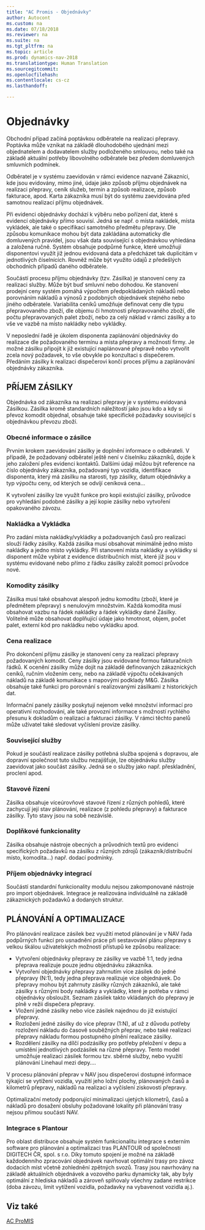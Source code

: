 ```yaml
---
title: "AC Promis - Objednávky"
author: Autocont
ms.custom: na
ms.date: 07/18/2018
ms.reviewer: na
ms.suite: na
ms.tgt_pltfrm: na
ms.topic: article
ms.prod: dynamics-nav-2018
ms.translationtype: Human Translation
ms.sourcegitcommit: 
ms.openlocfilehash: 
ms.contentlocale: cs-cz
ms.lasthandoff: 

---
```



# <a name="ac-pm-shipment-invoice"></a>Objednávky

Obchodní případ začíná poptávkou odběratele na realizaci přepravy. Poptávka může vznikat na základě dlouhodobého ujednání mezi objednatelem a dodavatelem služby podloženého smlouvou, nebo také na základě aktuální potřeby libovolného odběratele bez předem domluvených smluvních podmínek. 

Odběratel je v systému zaevidován v rámci evidence nazvané Zákazníci, kde jsou evidovány, mimo jiné, údaje jako způsob příjmu objednávek na realizaci přepravy, ceník služeb, termín a způsob realizace, způsob fakturace, apod. Karta zákazníka musí být do systému zaevidována před samotnou realizací příjmu objednávek. 

Při evidenci objednávky dochází k výběru nebo pořízení dat, které s evidencí objednávky přímo souvisí. Jedná se např. o místa nakládek, místa vykládek, ale také o specifikaci samotného předmětu přepravy. Dle způsobu komunikace mohou být data zakládána automaticky dle domluvených pravidel, jsou však data související s objednávkou vyhledána a založena ručně. Systém obsahuje podpůrné funkce, které umožňují disponentovi využít již jednou evidovaná data a předcházet tak duplicitám v jednotlivých číselnících. Rovněž může být využito údajů z předešlých obchodních případů daného odběratele.

Součástí procesu příjmu objednávky (tzv. Zásilka) je stanovení ceny za realizaci služby. Může být buď smluvní nebo dohodou. Ke stanovení prodejní ceny systém pomáhá výpočtem předpokládaných nákladů nebo porovnáním nákladů a výnosů z podobných objednávek stejného nebo jiného odběratele. Variabilita ceníků umožňuje definovat ceny dle typu přepravovaného zboží, dle objemu či hmotnosti přepravovaného zboží, dle počtu přepravovaných palet zboží, nebo za celý náklad v rámci zásilky a to vše ve vazbě na místo nakládky nebo vykládky.

V neposlední řadě je úkolem disponenta zaplánování objednávky do realizace dle požadovaného termínu a místa přepravy a možností firmy. Je možné zásilku připojit k již existující naplánované přepravě nebo vytvořit zcela nový požadavek, to vše obvykle po konzultaci s dispečerem. Předáním zásilky k realizaci dispečerovi končí proces příjmu a zaplánování objednávky zákazníka.


## PŘÍJEM ZÁSILKY
Objednávka od zákazníka na realizaci přepravy je v systému evidovaná Zásilkou. Zásilka kromě standardních náležitostí jako jsou kdo a kdy si převoz komodit objednal, obsahuje také specifické požadavky související s objednávkou převozu zboží. 

### Obecné informace o zásilce

Prvním krokem zaevidování zásilky je doplnění informace o odběrateli. V případě, že požadovaný odběratel ještě není v číselníku zákazníků, dojde k jeho založení přes evidenci kontaktů. Dalšími údaji můžou být reference na číslo objednávky zákazníka, požadovaný typ vozidla, identifikace disponenta, který má zásilku na starosti, typ zásilky, datum objednávky a typ výpočtu ceny, od kterých se odvíjí ceníková cena… 

K vytvoření zásilky lze využít funkce pro kopii existující zásilky, průvodce pro vyhledání podobné zásilky a její kopie zásilky nebo vytvoření opakovaného závozu.

### Nakládka a Vykládka
Pro zadání místa nakládky/vykládky a požadovaných časů pro realizaci slouží řádky zásilky. Každá zásilka musí obsahovat minimálně jedno místo nakládky a jedno místo vykládky. Při stanovení místa nakládky a vykládky si disponent může vybírat z evidence distribučních míst, které již jsou v systému evidované nebo přímo z řádku zásilky založit pomocí průvodce nové. 

### Komodity zásilky
Zásilka musí také obsahovat alespoň jednu komoditu (zboží, které je předmětem přepravy) s nenulovým množstvím. Každá komodita musí obsahovat vazbu na řádek nakládky a řádek vykládky dané Zásilky. Volitelně může obsahovat doplňující údaje jako hmotnost, objem, počet palet, externí kód pro nakládku nebo vykládku apod.

### Cena realizace
Pro dokončení příjmu zásilky je stanovení ceny za realizaci přepravy požadovaných komodit. Ceny zásilky jsou evidované formou fakturačních řádků. K ocenění zásilky může dojít na základě definovaných zákaznických ceníků, ručním vložením ceny, nebo na základě výpočtu očekávaných nákladů na základě komunikace s mapovými podklady M&G. Zásilka obsahuje také funkci pro porovnání s realizovanými zásilkami z historických dat.

Informační panely zásilky poskytují nejenom velké množství informací pro operativní rozhodování, ale také provozní informace s možností rychlého přesunu k dokladům o realizaci a fakturaci zásilky. V rámci těchto panelů může uživatel také sledovat vyčíslení provize zásilky.
### Související služby
Pokud je součástí realizace zásilky potřebná služba spojená s dopravou, ale dopravní společnost tuto službu nezajišťuje, lze objednávku služby zaevidovat jako součást zásilky. Jedná se o služby jako např. přeskladnění, proclení apod.

### Stavové řízení
Zásilka obsahuje víceúrovňové stavové řízení z různých pohledů, které zachycují její stav plánování, realizace (z pohledu přepravy) a fakturace zásilky. Tyto stavy jsou na sobě nezávislé.

### Doplňkové funkcionality
Zásilka obsahuje nástroje obecných a průvodních textů pro evidenci specifických požadavků na zásilku z různých zdrojů (zákazník/distribuční místo, komodita…) např. dodací podmínky. 

### Příjem objednávky integrací
Součástí standardní funkcionality modulu nejsou zakomponované nástroje pro import objednávek. Integrace je realizována individuálně na základě zákaznických požadavků a dodaných struktur. 

## PLÁNOVÁNÍ A OPTIMALIZACE
Pro plánování realizace zásilek bez využití metod plánování je v NAV řada podpůrných funkcí pro usnadnění práce při sestavování plánu přepravy s velkou škálou uživatelských možností přístupů ke způsobu realizace:
- Vytvoření objednávky přepravy ze zásilky ve vazbě 1:1, tedy jedna přeprava realizuje pouze jednu objednávku zákazníka.
- Vytvoření objednávky přepravy zahrnutím více zásilek do jedné přepravy (N:1), tedy jedna přeprava realizuje více objednávek. Do přepravy mohou být zahrnuty zásilky různých zákazníků, ale také zásilky s různými body nakládky a vykládky, které je potřeba v rámci objednávky obsloužit. Seznam zásilek takto vkládaných do přepravy je plně v režii dispečera přepravy.
- Vložení jedné zásilky nebo více zásilek najednou do již existující přepravy.
- Rozložení jedné zásilky do více přeprav (1:N), ať už z důvodu potřeby rozložení nákladu do časově souběžných přeprav, nebo také realizaci přepravy nákladu formou postupného plnění realizace zásilky.
- Rozdělení zásilky na dílčí podzásilky pro potřeby přeložení v depu a umístění jednotlivých podzásilek na různé přepravy. Tento model umožňuje realizaci zásilek formou tzv. sběrné služby, nebo využití plánování Linehaul mezi depy…. 

V procesu plánování přeprav v NAV jsou dispečerovi dostupné informace týkající se vytížení vozidla, využití jeho ložní plochy, plánovaných časů a kilometrů přepravy, nákladů na realizaci a vyčíslení ziskovosti přepravy.

Optimalizační metody podporující minimalizaci ujetých kilometrů, časů a nákladů pro dosažení obsluhy požadované lokality při plánování trasy nejsou přímou součástí NAV.

### Integrace s Plantour
Pro oblast distribuce obsahuje systém funkcionalitu integrace s externím software pro plánování a optimalizaci tras PLANTOUR od společnosti DIGITECH ČR, spol. s r.o. Díky tomuto spojení je možné na základě každodenního zpracování objednávek navrhovat optimální trasy pro závoz dodacích míst včetně zohlednění zpětných svozů. Trasy jsou navrhovány na základě aktuálních objednávek a vozového parku dynamicky tak, aby byly optimální z hlediska nákladů a zároveň splňovaly všechny zadané restrikce (doba závozu, limit vytížení vozidla, požadavky na vybavenost vozidla aj.).


## <a name="see-also"></a>Viz také  
[AC ProMIS](ac-pm-promis.md)